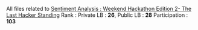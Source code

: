 All files related to [Sentiment Analysis : Weekend Hackathon Edition 2- The Last Hacker Standing](https://machinehack.com/hackathons/sentiment_analysis_weekend_hackathon_edition_2_the_last_hacker_standing/overview)
Rank : Private LB : **26**, Public LB : **28** 
Participation : **103**
